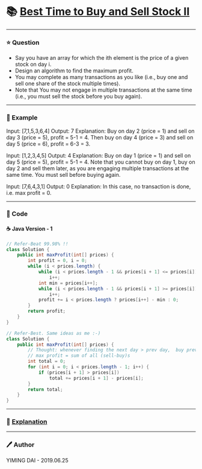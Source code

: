 # :books: [Best Time to Buy and Sell Stock II](https://leetcode.com/problems/best-time-to-buy-and-sell-stock-ii/description/)

---

### :star: Question

- Say you have an array for which the ith element is the price of a given stock on day i.
- Design an algorithm to find the maximum profit. 
- You may complete as many transactions as you like (i.e., buy one and sell one share of the stock multiple times).
- Note that You may not engage in multiple transactions at the same time (i.e., you must sell the stock before you buy again).

---

### :car: Example

Input: [7,1,5,3,6,4]
Output: 7
Explanation: Buy on day 2 (price = 1) and sell on day 3 (price = 5), profit = 5-1 = 4.
             Then buy on day 4 (price = 3) and sell on day 5 (price = 6), profit = 6-3 = 3.

Input: [1,2,3,4,5]
Output: 4
Explanation: Buy on day 1 (price = 1) and sell on day 5 (price = 5), profit = 5-1 = 4.
             Note that you cannot buy on day 1, buy on day 2 and sell them later, as you are
             engaging multiple transactions at the same time. You must sell before buying again.

Input: [7,6,4,3,1]
Output: 0
Explanation: In this case, no transaction is done, i.e. max profit = 0.

---

### :hammer: Code

#### :coffee: Java Version - 1

```java
// Refer-Beat 99.98% !!
class Solution {
    public int maxProfit(int[] prices) {
        int profit = 0, i = 0;
        while (i < prices.length) {
            while (i < prices.length - 1 && prices[i + 1] <= prices[i])
                i++;
            int min = prices[i++];
            while (i < prices.length - 1 && prices[i + 1] >= prices[i])
                i++;
            profit += i < prices.length ? prices[i++] - min : 0;
        }
        return profit;
    }
}

// Refer-Best. Same ideas as me :-)
class Solution {
    public int maxProfit(int[] prices) {
        // Thought: whenever finding the next day > prev day,  buy prev and sell next
        // max profit = sum of all (sell-buy)s
        int total = 0;
        for (int i = 0; i < prices.length - 1; i++) {
            if (prices[i + 1] > prices[i])
                total += prices[i + 1] - prices[i];
        }
        return total;
    }
}
```


---

### :pencil: [Explanation](https://leetcode.com/problems/best-time-to-buy-and-sell-stock-ii/solution/)

---

### :pen: Author

YIMING DAI - 2019.06.25
